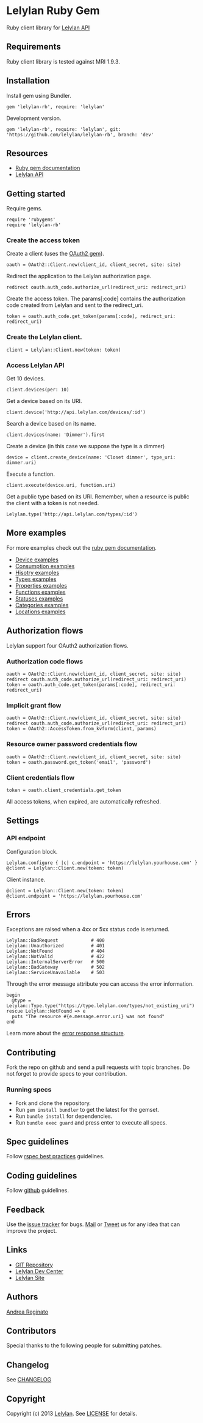 # Lelylan Ruby Gem

Ruby client library for [Lelylan API](http://dev.lelylan.com)


## Requirements

Ruby client library is tested against MRI 1.9.3.


## Installation

Install gem using Bundler.

    gem 'lelylan-rb', require: 'lelylan'

Development version.

    gem 'lelylan-rb', require: 'lelylan', git: 'https://github.com/lelylan/lelylan-rb', branch: 'dev'


## Resources

* [Ruby gem documentation](http://rdoc.info/gems/lelylan-rb)
* [Lelylan API](http://dev.lelylan.com)


## Getting started

Require gems.

    require 'rubygems'
    require 'lelylan-rb'


### Create the access token

Create a client (uses the [OAuth2 gem](https://github.com/intridea/oauth2/)).

    oauth = OAuth2::Client.new(client_id, client_secret, site: site)

Redirect the application to the Lelylan authorization page.

    redirect oauth.auth_code.authorize_url(redirect_uri: redirect_uri)

Create the access token. The params[:code] contains the authorization
code created from Lelylan and sent to the redirect_uri.

    token = oauth.auth_code.get_token(params[:code], redirect_uri: redirect_uri)

### Create the Lelylan client.

    client = Lelylan::Client.new(token: token)

### Access Lelylan API

Get 10 devices.

    client.devices(per: 10)

Get a device based on its URI.

    client.device('http://api.lelylan.com/devices/:id')

Search a device based on its name.

    client.devices(name: 'Dimmer').first

Create a device (in this case we suppose the type is a dimmer)

    device = client.create_device(name: 'Closet dimmer', type_uri: dimmer.uri)

Execute a function.

    client.execute(device.uri, function.uri)

Get a public type based on its URI. Remember, when a resource is public the client
with a token is not needed.

    Lelylan.type('http://api.lelylan.com/types/:id')


## More examples

For more examples check out the [ruby gem documentation](http://rdoc.info/gems/lelylan-rb).

* [Device examples](docs/Lelylan/Client/Devices)
* [Consumption examples](docs/Lelylan/Client/Consumptions)
* [Hisotry examples](docs/Lelylan/Client/Histories)
* [Types examples](docs/Lelylan/Client/Types)
* [Properties examples](docs/Lelylan/Client/Properties)
* [Functions examples](docs/Lelylan/Client/Functions)
* [Statuses examples](docs/Lelylan/Client/Statuses)
* [Categories examples](docs/Lelylan/Client/Categories)
* [Locations examples](docs/Lelylan/Client/Locations)

## Authorization flows

Lelylan support four OAuth2 authorization flows.

### Authorization code flows

    oauth = OAuth2::Client.new(client_id, client_secret, site: site)
    redirect oauth.auth_code.authorize_url(redirect_uri: redirect_uri)
    token = oauth.auth_code.get_token(params[:code], redirect_uri: redirect_uri)

### Implicit grant flow

    oauth = OAuth2::Client.new(client_id, client_secret, site: site)
    redirect oauth.auth_code.authorize_url(redirect_uri: redirect_uri)
    token = OAuth2::AccessToken.from_kvform(client, params)

### Resource owner password credentials flow

    oauth = OAuth2::Client.new(client_id, client_secret, site: site)
    token = oauth.password.get_token('email', 'password')

### Client credentials flow

    token = oauth.client_credentials.get_token

All access tokens, when expired, are automatically refreshed.


## Settings

### API endpoint

Configuration block.

    Lelylan.configure { |c| c.endpoint = 'https://lelylan.yourhouse.com' }
    @client = Lelylan::Client.new(token: token)

Client instance.

    @client = Lelylan::Client.new(token: token)
    @client.endpoint = 'https://lelylan.yourhouse.com'


## Errors

Exceptions are raised when a 4xx or 5xx status code is returned.

    Lelylan::BadRequest            # 400
    Lelylan::Unauthorized          # 401
    Lelylan::NotFound              # 404
    Lelylan::NotValid              # 422
    Lelylan::InternalServerError   # 500
    Lelylan::BadGateway            # 502
    Lelylan::ServiceUnavailable    # 503


Through the error message attribute you can access the error information.

    begin
      @type = Lelylan::Type.type("https://type.lelylan.com/types/not_existing_uri")
    rescue Lelylan::NotFound => e
      puts "The resource #{e.message.error.uri} was not found"
    end

Learn more about the [error response structure](http://dev.lelylan.com/rest/core/#errors).


## Contributing

Fork the repo on github and send a pull requests with topic branches. Do not forget to 
provide specs to your contribution.


### Running specs

* Fork and clone the repository.
* Run `gem install bundler` to get the latest for the gemset.
* Run `bundle install` for dependencies.
* Run `bundle exec guard` and press enter to execute all specs.


## Spec guidelines

Follow [rspec best practices](https://docs.google.com/document/d/1gi00-wwPaLk5VvoAJhBVNh9Htw4Rwmj-Ut88T4M2MwI/edit?hl=en#) guidelines.


## Coding guidelines

Follow [github](https://github.com/styleguide/) guidelines.


## Feedback

Use the [issue tracker](http://github.com/lelylan/lelylan-rb/issues) for bugs.
[Mail](mailto:touch@lelylan.com) or [Tweet](http://twitter.com/lelylan) us for any idea that can improve the project.


## Links 

* [GIT Repository](http://github.com/lelylan/lelylan-rb)
* [Lelylan Dev Center](http://dev.lelylan.com)
* [Lelylan Site](http://lelylan.com)


## Authors

[Andrea Reginato](http://twitter.com/andreareginato)


## Contributors

Special thanks to the following people for submitting patches.


## Changelog

See [CHANGELOG](people/blob/master/CHANGELOG.md)


## Copyright

Copyright (c) 2013 [Lelylan](http://lelylan.com). See [LICENSE](people/blob/master/LICENSE.md) for details.
